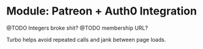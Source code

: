 # Module: Patreon + Auth0 Integration
@TODO Integers broke shit?
@TODO membership URL?

Turbo helps avoid repeated calls and jank between page loads.
